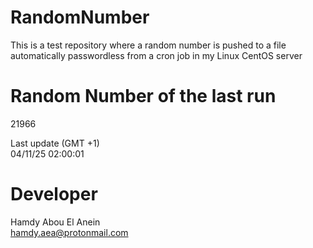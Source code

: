# RandomNumber    
This is a test repository where a random number is pushed to a file automatically passwordless from a cron job in my Linux CentOS server    
# Random Number of the last run   
21966
      
Last update (GMT +1)    
04/11/25 02:00:01
# Developer    
Hamdy Abou El Anein   
hamdy.aea@protonmail.com

